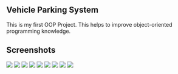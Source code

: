 ## Vehicle Parking System

This is my first OOP Project. This helps to improve object-oriented programming knowledge.

## Screenshots

![](ParkingSystem/src/assets/1.png)
![](ParkingSystem/src/assets/2.png)
![](ParkingSystem/src/assets/3.png)
![](ParkingSystem/src/assets/4.png)
![](ParkingSystem/src/assets/5.png)
![](ParkingSystem/src/assets/6.png)
![](ParkingSystem/src/assets/7.png)
![](ParkingSystem/src/assets/8.png)
![](ParkingSystem/src/assets/9.png)

